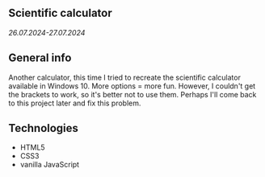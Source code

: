 ## Scientific calculator
_26.07.2024-27.07.2024_

## General info
Another calculator, this time I tried to recreate the scientific calculator available in Windows 10.
More options = more fun. However, I couldn't get the brackets to work, so it's better not to use them. 
Perhaps I'll come back to this project later and fix this problem.

## Technologies
* HTML5
* CSS3
* vanilla JavaScript

